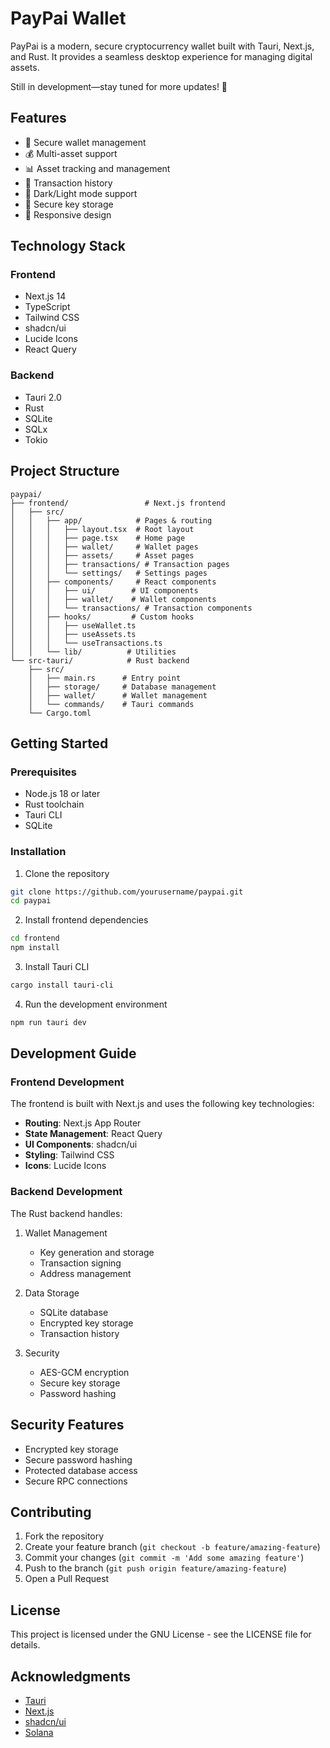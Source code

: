 # PayPai Wallet

PayPai is a modern, secure cryptocurrency wallet built with Tauri, Next.js, and Rust. It provides a seamless desktop experience for managing digital assets.

Still in development—stay tuned for more updates! 🚀

## Features

- 🔐 Secure wallet management
- 💰 Multi-asset support
- 📊 Asset tracking and management
- 🔄 Transaction history
- 🌙 Dark/Light mode support
- 🔑 Secure key storage
- 📱 Responsive design

## Technology Stack

### Frontend
- Next.js 14
- TypeScript
- Tailwind CSS
- shadcn/ui
- Lucide Icons
- React Query

### Backend
- Tauri 2.0
- Rust
- SQLite
- SQLx
- Tokio

## Project Structure

```
paypai/
├── frontend/                 # Next.js frontend
│   ├── src/
│   │   ├── app/            # Pages & routing
│   │   │   ├── layout.tsx  # Root layout
│   │   │   ├── page.tsx    # Home page
│   │   │   ├── wallet/     # Wallet pages
│   │   │   ├── assets/     # Asset pages
│   │   │   ├── transactions/ # Transaction pages
│   │   │   └── settings/   # Settings pages
│   │   ├── components/     # React components
│   │   │   ├── ui/        # UI components
│   │   │   ├── wallet/    # Wallet components
│   │   │   └── transactions/ # Transaction components
│   │   ├── hooks/         # Custom hooks
│   │   │   ├── useWallet.ts
│   │   │   ├── useAssets.ts
│   │   │   └── useTransactions.ts
│   │   └── lib/          # Utilities
└── src-tauri/            # Rust backend
    ├── src/
    │   ├── main.rs      # Entry point
    │   ├── storage/     # Database management
    │   ├── wallet/      # Wallet management
    │   └── commands/    # Tauri commands
    └── Cargo.toml
```

## Getting Started

### Prerequisites

- Node.js 18 or later
- Rust toolchain
- Tauri CLI
- SQLite

### Installation

1. Clone the repository
```bash
git clone https://github.com/yourusername/paypai.git
cd paypai
```

2. Install frontend dependencies
```bash
cd frontend
npm install
```

3. Install Tauri CLI
```bash
cargo install tauri-cli
```

4. Run the development environment
```bash
npm run tauri dev
```

## Development Guide

### Frontend Development

The frontend is built with Next.js and uses the following key technologies:

- **Routing**: Next.js App Router
- **State Management**: React Query
- **UI Components**: shadcn/ui
- **Styling**: Tailwind CSS
- **Icons**: Lucide Icons

### Backend Development

The Rust backend handles:

1. Wallet Management
   - Key generation and storage
   - Transaction signing
   - Address management

2. Data Storage
   - SQLite database
   - Encrypted key storage
   - Transaction history

3. Security
   - AES-GCM encryption
   - Secure key storage
   - Password hashing

## Security Features

- Encrypted key storage
- Secure password hashing
- Protected database access
- Secure RPC connections

## Contributing

1. Fork the repository
2. Create your feature branch (`git checkout -b feature/amazing-feature`)
3. Commit your changes (`git commit -m 'Add some amazing feature'`)
4. Push to the branch (`git push origin feature/amazing-feature`)
5. Open a Pull Request

## License

This project is licensed under the GNU License - see the LICENSE file for details.

## Acknowledgments

- [Tauri](https://tauri.app)
- [Next.js](https://nextjs.org)
- [shadcn/ui](https://ui.shadcn.com)
- [Solana](https://solana.com)